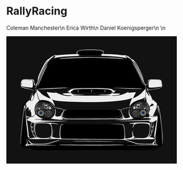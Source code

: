 # RallyRacing
Coleman Manchester\n
Erica Wirth\n
Daniel Koenigsperger\n
\n


![Image description](RallyCarImage.jpg)

